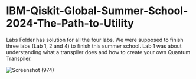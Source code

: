 # IBM-Qiskit-Global-Summer-School-2024-The-Path-to-Utility

Labs Folder has solution for all the four labs. We were supposed to finish three labs (Lab 1, 2 and 4) to finish this summer school.
Lab 1 was about understanding what a transpiler does and how to create your own Quantum Transpiler. 

![Screenshot (974)](https://github.com/user-attachments/assets/e99a7ad1-28df-424d-a6a4-49d27a3d3c87)

